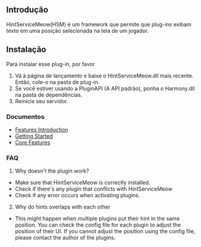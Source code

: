 ## Introdução
HintServiceMeow(HSM) é um framework que permite que plug-ins exibam texto em uma posição selecionada na tela de um jogador.

## Instalação
Para instalar esse plug-in, por favor
1. Vá à página de lançamento e baixe o HintServiceMeow.dll mais recente. Então, cole-o na pasta de plug-in.
2. Se você estiver usando a PluginAPI (A API padrão), ponha o Harmony.dll na pasta de dependências.
3. Reinicie seu servidor.

### Documentos
- [Features Introduction](Features.md)
- [Getting Started](GettingStarted.md)
- [Core Features](CoreFeatures.md)

### FAQ
1. Why doesn't the plugin work?
- Make sure that HintServiceMeow is correctly installed.
- Check if there's any plugin that conflicts with HintServiceMeow
- Check if any error occurs when activating plugins.
2. Why do hints overlaps with each other
- This might happen when multiple plugins put their hint in the same position. You can check the config file for each plugin to adjust the position of their UI. If you cannot adjust the position using the config file, please contact the author of the plugins.
